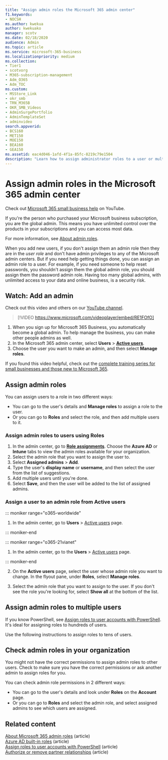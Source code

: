```yaml
---
title: "Assign admin roles the Microsoft 365 admin center"
f1.keywords:
- NOCSH
ms.author: kwekua
author: kwekuako
manager: scotv
ms.date: 02/18/2020
audience: Admin
ms.topic: article
ms.service: microsoft-365-business
ms.localizationpriority: medium
ms.collection: 
- Tier1
- scotvorg
- M365-subscription-management
- Adm_O365
- Adm_TOC
ms.custom:
- MSStore_Link
- okr_smb
- TRN_M365B
- OKR_SMB_Videos
- AdminSurgePortfolio
- AdminTemplateSet
- adminvideo
search.appverid:
- BCS160
- MET150
- MOE150
- BEA160
- GEA150
ms.assetid: eac4d046-1afd-4f1a-85fc-8219c79e1504
description: "Learn how to assign administrator roles to a user or multiple users in your business so that they can perform specific tasks in the admin center."
---
```


# Assign admin roles in the Microsoft 365 admin center

Check out [Microsoft 365 small business help](https://go.microsoft.com/fwlink/?linkid=2197659) on YouTube.

If you're the person who purchased your Microsoft business subscription, you are the global admin. This means you have unlimited control over the products in your subscriptions and you can access most data.

For more information, see [About admin roles](about-admin-roles.md).

When you add new users, if you don't assign them an admin role then they are in the *user role* and don't have admin privileges to any of the Microsoft admin centers. But if you need help getting things done, you can assign an admin role to a user. For example, if you need someone to help reset passwords, you shouldn't assign them the global admin role, you should assign them the password admin role. Having too many global admins, with unlimited access to your data and online business, is a security risk.

## Watch: Add an admin

Check out this video and others on our [YouTube channel](https://go.microsoft.com/fwlink/?linkid=2198030).

> [!VIDEO https://www.microsoft.com/videoplayer/embed/RE1FOfO]

1. When you sign up for Microsoft 365 Business, you automatically become a global admin. To help manage the business, you can make other people admins as well.
1. In the Microsoft 365 admin center, select **Users** > <a href="https://go.microsoft.com/fwlink/p/?linkid=834822" target="_blank">**Active users**</a>.
1. Choose the user you want to make an admin, and then select **Manage roles**.

If you found this video helpful, check out the [complete training series for small businesses and those new to Microsoft 365](../../business-video/index.yml).

## Assign admin roles

You can assign users to a role in two different ways:

- You can go to the user's details and **Manage roles** to assign a role to the user.
- Or you can go to **Roles** and select the role, and then add multiple users to it.

### Assign admin roles to users using Roles

1. In the admin center, go to <a href="https://go.microsoft.com/fwlink/p/?linkid=2097861" target="_blank">**Role assignments**</a>. Choose the **Azure AD** or **Intune** tabs to view the admin roles available for your organization.
2. Select the admin role that you want to assign the user to.
3. Select **Assigned admins** > **Add**.
4. Type the user's **display name** or **username**, and then select the user from the list of suggestions.
5. Add multiple users until you're done.
6. Select **Save**, and then the user will be added to the list of assigned admins.

### Assign a user to an admin role from Active users

::: moniker range="o365-worldwide"

1. In the admin center, go to **Users** > [Active users](https://go.microsoft.com/fwlink/p/?linkid=834822) page.

::: moniker-end

::: moniker range="o365-21vianet"

1. In the admin center, go to the **Users** > <a href="https://go.microsoft.com/fwlink/p/?linkid=850628" target="_blank">Active users</a> page.

::: moniker-end

2. On the **Active users** page, select the user whose admin role you want to change. In the flyout pane, under **Roles**, select **Manage roles**.

3. Select the admin role that you want to assign to the user. If you don't see the role you're looking for, select **Show all** at the bottom of the list.

## Assign admin roles to multiple users

If you know PowerShell, see [Assign roles to user accounts with PowerShell](../../enterprise/assign-roles-to-user-accounts-with-microsoft-365-powershell.md). It's ideal for assigning roles to hundreds of users.
  
Use the following instructions to assign roles to tens of users.

## Check admin roles in your organization

You might not have the correct permissions to assign admin roles to other users. Check to make sure you have the correct permissions or ask another admin to assign roles for you.

You can check admin role permissions in 2 different ways:

- You can go to the user's details and look under **Roles** on the **Account** page.
- Or you can go to **Roles** and select the admin role, and select assigned admins to see which users are assigned.

## Related content

[About Microsoft 365 admin roles](about-admin-roles.md) (article)\
[Azure AD built-in roles](/azure/active-directory/roles/permissions-reference) (article)\
[Assign roles to user accounts with PowerShell](../../enterprise/assign-roles-to-user-accounts-with-microsoft-365-powershell.md) (article)\
[Authorize or remove partner relationships](../misc/add-partner.md) (article)
